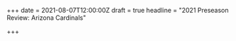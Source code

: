 +++
date = 2021-08-07T12:00:00Z
draft = true
headline = "2021 Preseason Review: Arizona Cardinals"

+++
